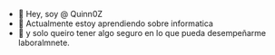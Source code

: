- 👋 Hey, soy @ Quinn0Z
- 🌱 Actualmente estoy aprendiendo sobre informatica
- 💞️  y solo queiro tener algo seguro en lo que pueda desempeñarme laboralmnete.

<!---
Quinn0Z/Quinn0Z is a ✨ special ✨ repository because its `README.md` (this file) appears on your GitHub profile.
You can click the Preview link to take a look at your changes.
--->
